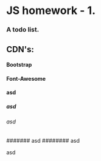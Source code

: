 # JS homework - 1.
  
### A todo list.

## CDN's:
  #### Bootstrap
  #### Font-Awesome



#### asd
##### asd
###### asd
####### asd
######## asd

asd
